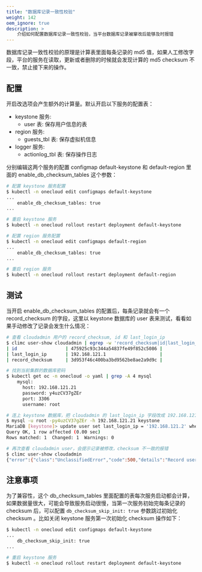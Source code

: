 ```yaml
---
title: "数据库记录一致性校验"
weight: 142
oem_ignore: true
description: >
    介绍如何配置数据库记录一致性校验，当平台数据库记录被窜改后能够及时报错
---
```


数据库记录一致性校验的原理是计算表里面每条记录的 md5 值，如果人工修改字段，平台的服务在读取，更新或者删除的时候就会发现计算的 md5 checksum 不一致，禁止接下来的操作。

## 配置

开启改选项会产生额外的计算量。默认开启以下服务的配置表：

- keystone 服务:
    - user 表: 保存用户信息的表
- region 服务:
    - guests_tbl 表: 保存虚拟机信息
- logger 服务:
    - actionlog_tbl 表: 保存操作日志

分别编辑这两个服务的配置 configmap default-keystone 和 default-region 里面的 enable_db_checksum_tables 这个参数：

```bash
# 配置 keystone 服务配置
$ kubectl -n onecloud edit configmaps default-keystone
...
    enable_db_checksum_tables: true
...

# 重启 keystone 服务
$ kubectl -n onecloud rollout restart deployment default-keystone

# 配置 region 服务配置
$ kubectl -n onecloud edit configmaps default-region
...
    enable_db_checksum_tables: true
...

# 重启 region 服务
$ kubectl -n onecloud rollout restart deployment default-region
```

## 测试

当开启 enable_db_checksum_tables 的配置后，每条记录就会有一个 record_checksum 的字段，这里以 keystone 数据库的 user 表来测试，看看如果手动修改了记录会发生什么情况：

```bash
# 查看 cloudadmin 用户的 record_checksum, id 和 last_login_ip
$ climc user-show cloudadmin | egrep -w 'record_checksum|id|last_login_ip'
| id                  | 475925c93c344a54837fe49f852c5086 |
| last_login_ip       | 192.168.121.1                    |
| record_checksum     | 3d953f46c400ba3bd9562be8ae2a9d9c |

# 找到当前集群的数据库密码
$ kubectl get oc -n onecloud -o yaml | grep -A 4 mysql
    mysql:
      host: 192.168.121.21
      password: y4uzCV37gZEr
      port: 3306
      username: root

# 连上 keystone 数据库，把 cloudadmin 的 last_login_ip 字段改成 192.168.121.2
$ mysql -u root -py4uzCV37gZEr -h 192.168.121.21 keystone
MariaDB [keystone]> update user set last_login_ip = '192.168.121.2' where id = '475925c93c344a54837fe49f852c5086';
Query OK, 1 row affected (0.00 sec)
Rows matched: 1  Changed: 1  Warnings: 0

# 再次查看 cloudadmin user，会提示记录被修改，checksum 不一致的报错
$ climc user-show cloudadmin
{"error":{"class":"UnclassifiedError","code":500,"details":"Record user(475925c93c344a54837fe49f852c5086) checksum changed, expected(3d953f46c400ba3bd9562be8ae2a9d9c) != calculated(701f345054c8fee78cebb130730c8ba0)","request":{"headers":{"User-Agent":"yunioncloud-go/201708","X-Auth-Token":"*"},"method":"GET","url":"http://192.168.121.21:30500/v3/users/cloudadmin"}}}
```

## 注意事项

为了兼容性，这个 db_checksum_tables 里面配置的表每次服务启动都会计算，如果数据量很大，可能会导致服务启动很慢，当第一次服务初始完每条记录的 checksum 后，可以配置 `db_checksum_skip_init: true` 参数跳过初始化 checksum 。比如关闭 keystone 服务第一次初始化 checksum 操作如下：

```bash
$ kubectl -n onecloud edit configmaps default-keystone
...
    db_checksum_skip_init: true
...

# 重启 keystone 服务
$ kubectl -n onecloud rollout restart deployment default-keystone
```
